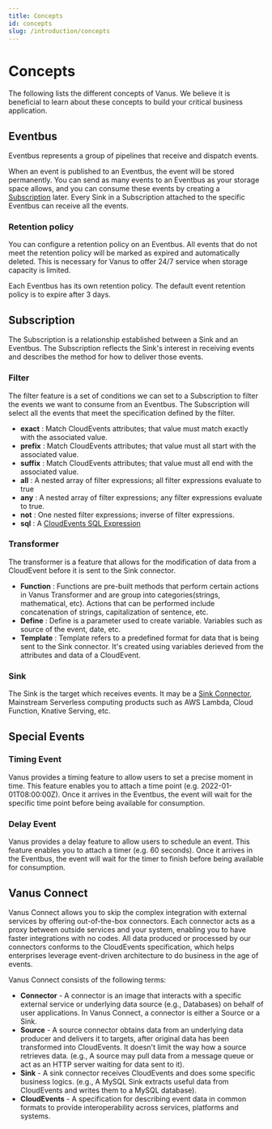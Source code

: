 ```yaml
---
title: Concepts
id: concepts
slug: /introduction/concepts
---
```


# Concepts

The following lists the different concepts of Vanus. We believe it is beneficial to learn about these concepts to build 
your critical business application.

## Eventbus

Eventbus represents a group of pipelines that receive and dispatch events.

When an event is published to an Eventbus, the event will be stored permanently. You can send as many events to an
Eventbus as your storage space allows, and you can consume these events by creating a [Subscription](#subscription)
later. Every Sink in a Subscription attached to the specific Eventbus can receive all the events.

### Retention policy

You can configure a retention policy on an Eventbus. All events that do not meet the retention policy will be marked as
expired and automatically deleted. This is necessary for Vanus to offer 24/7 service when storage capacity is
limited.

Each Eventbus has its own retention policy. The default event retention policy is to expire after 3 days.

## Subscription

The Subscription is a relationship established between a Sink and an Eventbus. The Subscription reflects the Sink's 
interest in receiving events and describes the method for how to deliver those events.

### Filter

The filter feature is a set of conditions we can set to a Subscription to filter the events we want to consume from an Eventbus.
The Subscription will select all the events that meet the specification defined by the filter.

- **exact** : Match CloudEvents attributes; that value must match exactly with the associated value.
- **prefix** : Match CloudEvents attributes; that value must all start with the associated value.
- **suffix** : Match CloudEvents attributes; that value must all end with the associated value.
- **all** : A nested array of filter expressions; all filter expressions evaluate to true
- **any** : A nested array of filter expressions; any filter expressions evaluate to true.
- **not** : One nested filter expressions; inverse of filter expressions.
- **sql** : A [CloudEvents SQL Expression](https://github.com/cloudevents/spec/blob/main/cesql/spec.md)

### Transformer

The transformer is a feature that allows for the modification of data from a CloudEvent before it is sent to the Sink connector.

- **Function** : Functions are pre-built methods that perform certain actions in Vanus Transformer and are group into categories(strings, mathematical, etc). Actions that can be performed include concatenation of strings, capitalization of sentence, etc.
- **Define** : Define is a parameter used to create variable. Variables such as source of the event, date, etc.
- **Template** : Template refers to a predefined format for data that is being sent to the Sink connector. It's created using variables derieved from the attributes and data of a CloudEvent.

### Sink

The Sink is the target which receives events. It may be a [Sink Connector](#vance-connect), Mainstream Serverless 
computing products such as AWS Lambda, Cloud Function, Knative Serving, etc.

## Special Events

### Timing Event

Vanus provides a timing feature to allow users to set a precise moment in time. This feature enables you to attach a 
time point (e.g. 2022-01-01T08:00:00Z). Once it arrives in the Eventbus, the event will wait for the specific time point 
before being available for consumption.

### Delay Event
Vanus provides a delay feature to allow users to schedule an event. This feature enables you to attach a timer (e.g. 60 seconds).
Once it arrives in the Eventbus, the event will wait for the timer to finish before being available for consumption.

## Vanus Connect

Vanus Connect allows you to skip the complex integration with external services by offering out-of-the-box connectors.
Each connector acts as a proxy between outside services and your system, enabling you to have faster integrations with
no codes.
All data produced or processed by our connectors conforms to the CloudEvents specification, which helps enterprises
leverage event-driven architecture to do business in the age of events.

Vanus Connect consists of the following terms:

- **Connector** - A connector is an image that interacts with a specific external service or underlying data source
  (e.g., Databases) on behalf of user applications.
  In Vanus Connect, a connector is either a Source or a Sink.
- **Source** - A source connector obtains data from an underlying data producer and delivers it to targets, after
  original data has been transformed into CloudEvents. It doesn't limit the way how a source retrieves data.
  (e.g., A source may pull data from a message queue or act as an HTTP server waiting for data sent to it).
- **Sink** - A sink connector receives CloudEvents and does some specific business logics.
  (e.g., A MySQL Sink extracts useful data from CloudEvents and writes them to a MySQL database).
- **CloudEvents** - A specification for describing event data in common formats to provide interoperability across
  services, platforms and systems.
